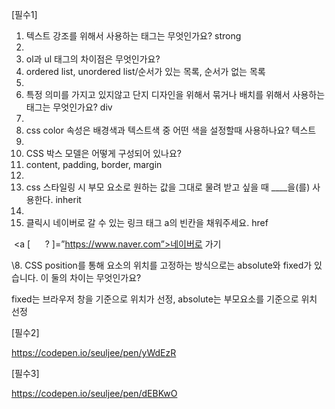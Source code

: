 [필수1]

1. 텍스트 강조를 위해서 사용하는 태그는 무엇인가요? strong
2. 
3. ol과 ul 태그의 차이점은 무엇인가요?
4. ordered list, unordered list/순서가 있는 목록, 순서가 없는 목록
5. 
6. 특정 의미를 가지고 있지않고 단지 디자인을 위해서 묶거나 배치를 위해서 사용하는 태그는 무엇인가요? div
7. 
8. css color 속성은 배경색과 텍스트색 중 어떤 색을 설정할때 사용하나요? 텍스트
9. 
10. CSS 박스 모델은 어떻게 구성되어 있나요?
11. content, padding, border, margin
12. 
13. css 스타일링 시 부모 요소로 원하는 값을 그대로 물려 받고 싶을 때 ____을(를) 사용한다. inherit
14. 
15. 클릭시 네이버로 갈 수 있는 링크 태그 a의 빈칸을 채워주세요. href

​	<a [      ?      ]=”https://www.naver.com”>네이버로 가기</a>



  \8.     CSS position를 통해 요소의 위치를 고정하는 방식으로는 absolute와 fixed가 있습니다. 이 둘의 차이는 무엇인가요? 

fixed는 브라우저 창을 기준으로 위치가 선정, absolute는 부모요소를 기준으로 위치 선정



[필수2]

<https://codepen.io/seuljee/pen/yWdEzR>



[필수3]

<https://codepen.io/seuljee/pen/dEBKwO>